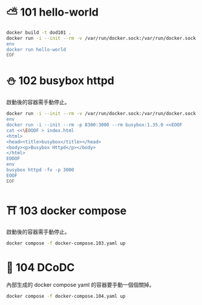 
# ⛅️ 101 hello-world

```sh
docker build -t dod101 .
docker run -i --init --rm -v /var/run/docker.sock:/var/run/docker.sock dod101 <<EOF
env
docker run hello-world
EOF
```

# ⛄️ 102 busybox httpd

啟動後的容器需手動停止。

```sh
docker run -i --init --rm -v /var/run/docker.sock:/var/run/docker.sock dod101 <<EOF
env
docker run -i --init --rm -p 8300:3000 --rm busybox:1.35.0 <<EOOF
cat <<\EOOOF > index.html
<html>
<head><title>busybox</title></head>
<body><p>Busybox Httpd</p></body>
</html>
EOOOF
env
busybox httpd -fv -p 3000
EOOF
EOF
```

# ⛩️ 103 docker compose

啟動後的容器需手動停止。

```sh
docker compose -f docker-compose.103.yaml up
```

# 🍒 104 DCoDC

內部生成的 docker compose yaml 的容器要手動一個個關掉。

```sh
docker compose -f docker-compose.104.yaml up
```